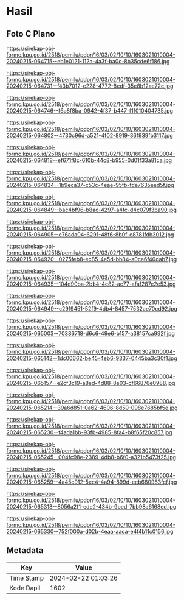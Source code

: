 # Hasil

## Foto C Plano

https://sirekap-obj-formc.kpu.go.id/2518/pemilu/pdpr/16/03/02/10/10/1603021010004-20240215-064715--eb1e0121-112a-4a3f-ba0c-8b35cde6f186.jpg

https://sirekap-obj-formc.kpu.go.id/2518/pemilu/pdpr/16/03/02/10/10/1603021010004-20240215-064731--f43b7012-c228-4772-8edf-35e8b12ae72c.jpg

https://sirekap-obj-formc.kpu.go.id/2518/pemilu/pdpr/16/03/02/10/10/1603021010004-20240215-064746--f6a8f8ba-0942-4f37-b447-f1f010404735.jpg

https://sirekap-obj-formc.kpu.go.id/2518/pemilu/pdpr/16/03/02/10/10/1603021010004-20240215-064802--4730c96d-a521-4f02-8919-36f939fb3117.jpg

https://sirekap-obj-formc.kpu.go.id/2518/pemilu/pdpr/16/03/02/10/10/1603021010004-20240215-064818--ef671f8c-610b-44c8-b955-0d01f33a81ca.jpg

https://sirekap-obj-formc.kpu.go.id/2518/pemilu/pdpr/16/03/02/10/10/1603021010004-20240215-064834--1b9eca37-c53c-4eae-95fb-fde7635eed5f.jpg

https://sirekap-obj-formc.kpu.go.id/2518/pemilu/pdpr/16/03/02/10/10/1603021010004-20240215-064849--bac4bf96-b8ac-4297-a4fc-d4c079f3ba90.jpg

https://sirekap-obj-formc.kpu.go.id/2518/pemilu/pdpr/16/03/02/10/10/1603021010004-20240215-064905--e76ada04-6291-48f6-8b0f-e8781fdb3012.jpg

https://sirekap-obj-formc.kpu.go.id/2518/pemilu/pdpr/16/03/02/10/10/1603021010004-20240215-064920--0275feb8-ec85-4e5d-bb84-a0ce6f40dab7.jpg

https://sirekap-obj-formc.kpu.go.id/2518/pemilu/pdpr/16/03/02/10/10/1603021010004-20240215-064935--104d90ba-2bb4-4c82-ac77-afaf287e2e53.jpg

https://sirekap-obj-formc.kpu.go.id/2518/pemilu/pdpr/16/03/02/10/10/1603021010004-20240215-064949--c29f9451-52f9-4db4-8457-7532ae70cd92.jpg

https://sirekap-obj-formc.kpu.go.id/2518/pemilu/pdpr/16/03/02/10/10/1603021010004-20240215-065003--70386718-d6c6-49e6-b157-a38157ca992f.jpg

https://sirekap-obj-formc.kpu.go.id/2518/pemilu/pdpr/16/03/02/10/10/1603021010004-20240215-065142--1dc00662-be45-4eb6-9337-0445ba3c30f1.jpg

https://sirekap-obj-formc.kpu.go.id/2518/pemilu/pdpr/16/03/02/10/10/1603021010004-20240215-065157--e2cf3c19-a8ed-4d88-8e03-cf66876e0988.jpg

https://sirekap-obj-formc.kpu.go.id/2518/pemilu/pdpr/16/03/02/10/10/1603021010004-20240215-065214--39a6d851-0a62-4606-8d59-098e7685bf5e.jpg

https://sirekap-obj-formc.kpu.go.id/2518/pemilu/pdpr/16/03/02/10/10/1603021010004-20240215-065230--f4ada1bb-93fb-4985-8fa4-b8f65f20c857.jpg

https://sirekap-obj-formc.kpu.go.id/2518/pemilu/pdpr/16/03/02/10/10/1603021010004-20240215-065245--004fc98e-2389-4db8-b6f0-a321b5473f25.jpg

https://sirekap-obj-formc.kpu.go.id/2518/pemilu/pdpr/16/03/02/10/10/1603021010004-20240215-065259--4a45c912-5ec4-4a94-899d-eeb680963fcf.jpg

https://sirekap-obj-formc.kpu.go.id/2518/pemilu/pdpr/16/03/02/10/10/1603021010004-20240215-065313--8056a2f1-ede2-434b-9bed-7bb98a6168ed.jpg

https://sirekap-obj-formc.kpu.go.id/2518/pemilu/pdpr/16/03/02/10/10/1603021010004-20240215-065330--752f000a-d02b-4eaa-aaca-e4f4b11c0156.jpg


## Metadata

| Key        | Value               |
| ---------- | ------------------- |
| Time Stamp | 2024-02-22 01:03:26 |
| Kode Dapil | 1602                |



